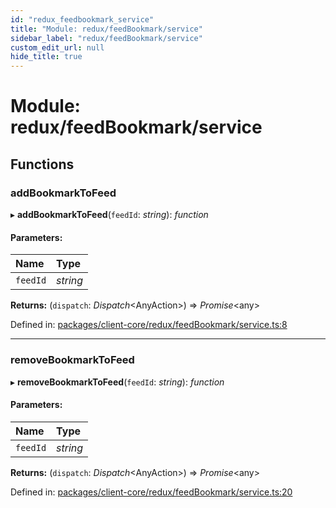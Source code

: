 ```yaml
---
id: "redux_feedbookmark_service"
title: "Module: redux/feedBookmark/service"
sidebar_label: "redux/feedBookmark/service"
custom_edit_url: null
hide_title: true
---
```


# Module: redux/feedBookmark/service

## Functions

### addBookmarkToFeed

▸ **addBookmarkToFeed**(`feedId`: *string*): *function*

#### Parameters:

Name | Type |
:------ | :------ |
`feedId` | *string* |

**Returns:** (`dispatch`: *Dispatch*<AnyAction\>) => *Promise*<any\>

Defined in: [packages/client-core/redux/feedBookmark/service.ts:8](https://github.com/xr3ngine/xr3ngine/blob/56376a778/packages/client-core/redux/feedBookmark/service.ts#L8)

___

### removeBookmarkToFeed

▸ **removeBookmarkToFeed**(`feedId`: *string*): *function*

#### Parameters:

Name | Type |
:------ | :------ |
`feedId` | *string* |

**Returns:** (`dispatch`: *Dispatch*<AnyAction\>) => *Promise*<any\>

Defined in: [packages/client-core/redux/feedBookmark/service.ts:20](https://github.com/xr3ngine/xr3ngine/blob/56376a778/packages/client-core/redux/feedBookmark/service.ts#L20)
